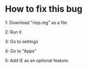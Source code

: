 # How to fix this bug

1: Download "riep.reg" as a file

2: Run it

3: Go to settings

4: Go to "Apps"

5: Add IE as an optional feature.
